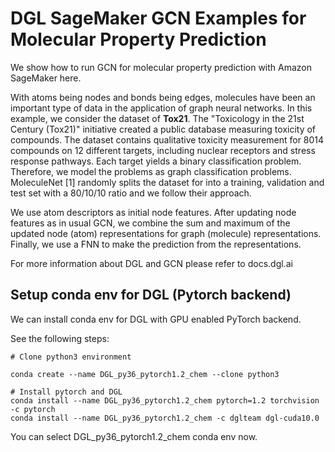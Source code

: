 # DGL SageMaker GCN Examples for Molecular Property Prediction

We show how to run GCN for molecular property prediction with Amazon SageMaker here.

With atoms being nodes and bonds being edges, molecules have been an important type of data in the application of 
graph neural networks. In this example, we consider the dataset of **Tox21**. The 
"Toxicology in the 21st Century (Tox21)" initiative created a public database measuring toxicity of compounds. The 
dataset contains qualitative toxicity measurement for 8014 compounds on 12 different targets, including nuclear 
receptors and stress response pathways. Each target yields a binary classification problem. Therefore, we model the 
problems as graph classification problems. MoleculeNet [1] randomly splits the dataset for into a training, validation 
and test set with a 80/10/10 ratio and we follow their approach.

We use atom descriptors as initial node features. After updating node features as in usual GCN, we combine the sum and
maximum of the updated node (atom) representations for graph (molecule) representations. Finally, we use a FNN to 
make the prediction from the representations.

For more information about DGL and GCN please refer to docs.dgl.ai

## Setup conda env for DGL (Pytorch backend)

We can install conda env for DGL with GPU enabled PyTorch backend.

See the following steps:
```
# Clone python3 environment

conda create --name DGL_py36_pytorch1.2_chem --clone python3

# Install pytorch and DGL
conda install --name DGL_py36_pytorch1.2_chem pytorch=1.2 torchvision -c pytorch
conda install --name DGL_py36_pytorch1.2_chem -c dglteam dgl-cuda10.0
```
You can select DGL_py36_pytorch1.2_chem conda env now.

